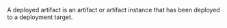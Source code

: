 A deployed artifact is an artifact or artifact instance that has been deployed to a deployment target.